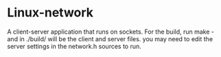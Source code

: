 # Linux-network
A client-server application that runs on sockets. 
For the build, run make - and in ./build/ will be the client and server files. 
you may need to edit the server settings in the network.h sources to run.
